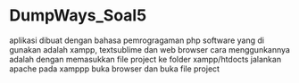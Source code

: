 # DumpWays_Soal5

aplikasi dibuat dengan bahasa pemrogragaman php software yang di gunakan adalah xampp, textsublime dan web browser
cara menggunkannya adalah dengan
memasukkan file project ke folder xampp/htdocts
jalankan apache pada xamppp
buka browser dan buka file project
